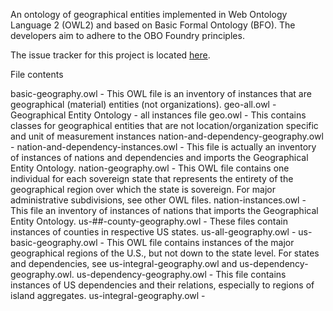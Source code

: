 An ontology of geographical entities implemented in Web Ontology Language 2 (OWL2) and based on Basic Formal Ontology (BFO). The developers aim to adhere to the OBO Foundry principles.

The issue tracker for this project is located [here](https://ontology.atlassian.net/browse/GEO).

File contents

basic-geography.owl - This OWL file is an inventory of instances that are geographical (material) entities (not organizations).
geo-all.owl - Geographical Entity Ontology - all instances file
geo.owl - This contains classes for geographical entities that are not location/organization specific and unit of measurement instances
nation-and-dependency-geography.owl - 
nation-and-dependency-instances.owl - This file is actually an inventory of instances of nations and dependencies and imports the Geographical Entity Ontology.
nation-geography.owl - This OWL file contains one individual for each sovereign state that represents the entirety of the geographical region over which the state is sovereign.  For major administrative subdivisions, see other OWL files.
nation-instances.owl - This file an inventory of instances of nations that imports the Geographical Entity Ontology.
us-##-county-geography.owl - These files contain instances of counties in respective US states.
us-all-geography.owl - 
us-basic-geography.owl - This OWL file contains instances of the major geographical regions of the U.S., but not down to the state level.  For states and dependencies, see us-integral-geography.owl and us-dependency-geography.owl.
us-dependency-geography.owl - This file contains instances of US dependencies and their relations, especially to regions of island aggregates.
us-integral-geography.owl - 
